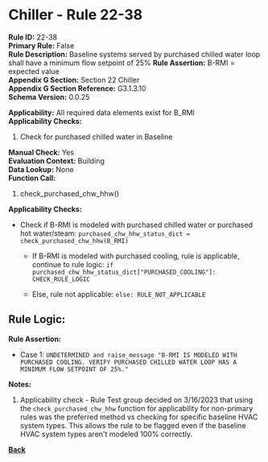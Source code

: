 
# Chiller - Rule 22-38  

**Rule ID:** 22-38  
**Primary Rule:** False  
**Rule Description:** Baseline systems served by purchased chilled water loop shall have a minimum flow setpoint of 25%
**Rule Assertion:** B-RMI = expected value  
**Appendix G Section:** Section 22 Chiller  
**Appendix G Section Reference:** G3.1.3.10  
**Schema Version:** 0.0.25 

**Applicability:** All required data elements exist for B_RMI  
**Applicability Checks:**  

1. Check for purchased chilled water in Baseline

**Manual Check:** Yes  
**Evaluation Context:** Building  
**Data Lookup:** None  
**Function Call:** 

1. check_purchased_chw_hhw()


**Applicability Checks:**

- Check if B-RMI is modeled with purchased chilled water or purchased hot water/steam: `purchased_chw_hhw_status_dict = check_purchased_chw_hhw(B_RMI)`

  - If B-RMI is modeled with purchased cooling, rule is applicable, continue to rule logic: `if purchased_chw_hhw_status_dict["PURCHASED_COOLING"]: CHECK_RULE_LOGIC`

  - Else, rule not applicable: `else: RULE_NOT_APPLICABLE`

## Rule Logic:  


**Rule Assertion:**

- Case 1:  `UNDETERMINED and raise_message "B-RMI IS MODELED WITH PURCHASED COOLING. VERIFY PURCHASED CHILLED WATER LOOP HAS A MINIMUM FLOW SETPOINT OF 25%."`


**Notes:**
1.  Applicability check - Rule Test group decided on 3/16/2023 that using the `check_purchased_chw_hhw` function for applicability for non-primary rules was the preferred method vs checking for specific baseline HVAC system types.  This allows the rule to be flagged even if the baseline HVAC system types aren't modeled 100% correctly.

**[Back](../_toc.md)**
